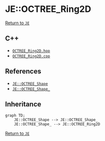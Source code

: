 # JE::OCTREE_Ring2D

[Return to `JE`](/docs/je.md)

## C++

- [`OCTREE_Ring2D.hpp`](/src/je/OCTREE_Ring2D.hpp)
- [`OCTREE_Ring2D.cpp`](/src/je/OCTREE_Ring2D.cpp)

## References

- [`JE::OCTREE_Shape`](/docs/je/OCTREE_Shape.md)
- [`JE::OCTREE_Shape_`](/docs/je/OCTREE_Shape_.md)

## Inheritance

```mermaid
graph TD;
    JE::OCTREE_Shape --> JE::OCTREE_Shape_
    JE::OCTREE_Shape_ --> JE::OCTREE_Ring2D
```

[Return to `JE`](/docs/je.md)
